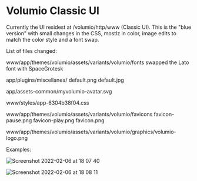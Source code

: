 # Volumio Classic UI

Currently the UI residest at /volumio/http/www (Classic UI). This is the "blue version" with small changes in the CSS, mostlz in color, image edits to match the color style and a font swap.

List of files changed:

www/app/themes/volumio/assets/variants/volumio/fonts swapped the Lato font with SpaceGrotesk

app/plugins/miscellanea/ default.png default.jpg

app/assets-common/myvolumio-avatar.svg

www/styles/app-6304b38f04.css

www/app/themes/volumio/assets/variants/volumio/favicons favicon-pause.png favicon-play.png favicon.png

www/app/themes/volumio/assets/variants/volumio/graphics/volumio-logo.png


Examples:

![Screenshot 2022-02-06 at 18 07 40](https://user-images.githubusercontent.com/15832252/152692433-86ea20be-0bc3-4be3-b6f7-06e71a8c1d1e.png)


![Screenshot 2022-02-06 at 18 08 11](https://user-images.githubusercontent.com/15832252/152692429-3cad3118-4c33-45d1-b642-b2ddcb8e5413.png)
